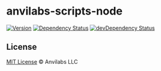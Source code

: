 # anvilabs-scripts-node

[![Version](https://img.shields.io/npm/v/anvilabs-scripts-node.svg)](http://npm.im/anvilabs-scripts-node)
[![Dependency Status](https://david-dm.org/anvilabs/anvilabs-scripts/status.svg?path=packages/eslint-config-core)](https://david-dm.org/anvilabs/anvilabs-scripts?path=packages/eslint-config-core)
[![devDependency Status](https://david-dm.org/anvilabs/anvilabs-scripts/dev-status.svg?path=packages/eslint-config-core)](https://david-dm.org/anvilabs/anvilabs-scripts?path=packages/eslint-config-core&type=dev)

## License

[MIT License](../../LICENSE) © Anvilabs LLC
